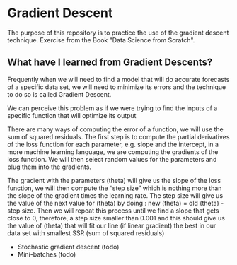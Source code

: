 # Gradient Descent

The purpose of this repository is to practice the use of the gradient descent technique. Exercise from the Book "Data Science from Scratch".


## What  have I learned from Gradient Descents?

Frequently when we will need to find a model that will do accurate forecasts of a specific data set, we will need to minimize its errors and the technique to do so is called Gradient Descent.

We can perceive this problem as if we were trying to find the inputs of a specific function that will optimize its output

There are many ways of computing the error of a function, we will use the sum of squared residuals. The first step is to compute the partial derivatives of the loss function for each parameter, e.g. slope and the intercept, in a more machine learning language, we are computing the gradients of the loss function. We will then select random values for the parameters and plug them into the gradients.

The gradient with the parameters (theta) will give us the slope of the loss function, we will then compute the “step size” which is nothing more than the slope of the gradient times the learning rate. The step size will give us the value of the next value for (theta) by doing :
new (theta) = old (theta) - step size. Then we will repeat this process until we find a slope that gets close to 0, therefore, a step size smaller than 0.001 and this should give us the value of (theta) that will fit our line (if linear gradient) the best in our data set with smallest SSR (sum of squared residuals)

* Stochastic gradient descent (todo)
* Mini-batches (todo)
